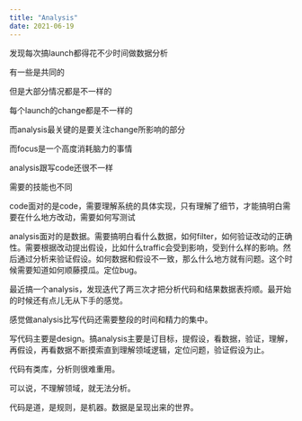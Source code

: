 ```yaml
---
title: "Analysis"
date: 2021-06-19
---
```


发现每次搞launch都得花不少时间做数据分析

有一些是共同的

但是大部分情况都是不一样的

每个launch的change都是不一样的

而analysis最关键的是要关注change所影响的部分

而focus是一个高度消耗脑力的事情

analysis跟写code还很不一样

需要的技能也不同

code面对的是code，需要理解系统的具体实现，只有理解了细节，才能搞明白需要在什么地方改动，需要如何写测试

analysis面对的是数据。需要搞明白看什么数据，如何filter，如何验证改动的正确性。需要根据改动提出假设，比如什么traffic会受到影响，受到什么样的影响。然后通过分析来验证假设。如何数据和假设不一致，那么什么地方就有问题。这个时候需要知道如何顺藤摸瓜。定位bug。

最近搞一个analysis，发现迭代了两三次才把分析代码和结果数据表捋顺。最开始的时候还有点儿无从下手的感觉。

感觉做analysis比写代码还需要整段的时间和精力的集中。

写代码主要是design。搞analysis主要是订目标，提假设，看数据，验证，理解，再假设，再看数据不断摸索直到理解领域逻辑，定位问题，验证假设为止。

代码有类库，分析则很难重用。

可以说，不理解领域，就无法分析。

代码是道，是规则，是机器。数据是呈现出来的世界。
